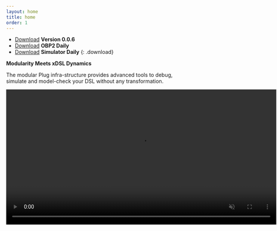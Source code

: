 ```yaml
---
layout: home
title: home
order: 1
---
```


- [Download](https://bintray.com/plug-obp/distributions/download_file?file_path=plug-obp2-0.0.6.zip)
**Version 0.0.6**
- [Download](https://bintray.com/plug-obp/distributions/download_file?file_path=obp2-daily-19.zip)
**OBP2 Daily**
- [Download](https://bintray.com/plug-obp/distributions/download_file?file_path=obp2-simulator-daily-19.zip)
**Simulator Daily**
{: .download}

**Modularity Meets xDSL Dynamics**

The modular Plug infra-structure provides advanced tools to debug, simulate and model-check your DSL without any transformation.

<video src="/images/obp2/demo.mp4" width="730px" autoplay loop muted playsinline class="center-image"></video>

<!-- 
![Verification View](/images/obp2/0.0.4/VerificationView.png){:height="600px" class="center-image"}
-->